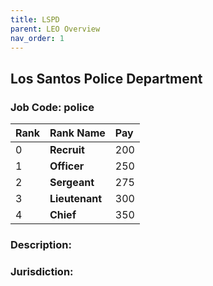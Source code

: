 ```yaml
---
title: LSPD
parent: LEO Overview
nav_order: 1
---
```


## Los Santos Police Department

### Job Code: police

| **Rank** | **Rank Name**  | **Pay** |
|:---------|:---------------|:--------|
| 0        | **Recruit**    |200      |
| 1        | **Officer**    |250      |
| 2        | **Sergeant**   |275      |
| 3        | **Lieutenant** |300      |
| 4        | **Chief**      |350      |

### Description:

### Jurisdiction:


